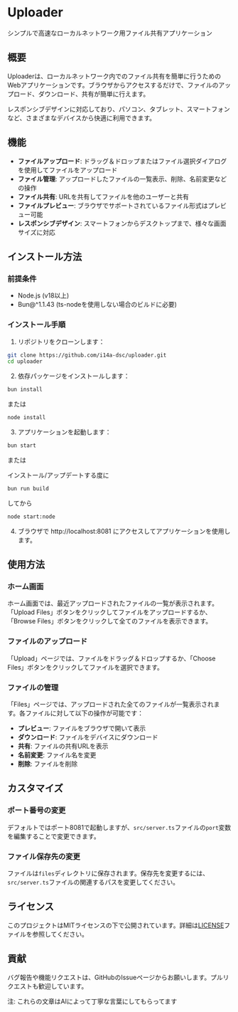 # Uploader

シンプルで高速なローカルネットワーク用ファイル共有アプリケーション

## 概要

Uploaderは、ローカルネットワーク内でのファイル共有を簡単に行うためのWebアプリケーションです。ブラウザからアクセスするだけで、ファイルのアップロード、ダウンロード、共有が簡単に行えます。

レスポンシブデザインに対応しており、パソコン、タブレット、スマートフォンなど、さまざまなデバイスから快適に利用できます。

## 機能

- **ファイルアップロード**: ドラッグ＆ドロップまたはファイル選択ダイアログを使用してファイルをアップロード
- **ファイル管理**: アップロードしたファイルの一覧表示、削除、名前変更などの操作
- **ファイル共有**: URLを共有してファイルを他のユーザーと共有
- **ファイルプレビュー**: ブラウザでサポートされているファイル形式はプレビュー可能
- **レスポンシブデザイン**: スマートフォンからデスクトップまで、様々な画面サイズに対応

## インストール方法

### 前提条件

- Node.js (v18以上)
- Bun@^1.1.43 (ts-nodeを使用しない場合のビルドに必要)

### インストール手順

1. リポジトリをクローンします：

```bash
git clone https://github.com/i14a-dsc/uploader.git
cd uploader
```

2. 依存パッケージをインストールします：

```bash
bun install
```

または

```bash
node install
```

3. アプリケーションを起動します：

```bash
bun start
```

または

インストール/アップデートする度に

```bash
bun run build
```

してから

```bash
node start:node
```

4. ブラウザで http://localhost:8081 にアクセスしてアプリケーションを使用します。

## 使用方法

### ホーム画面

ホーム画面では、最近アップロードされたファイルの一覧が表示されます。「Upload Files」ボタンをクリックしてファイルをアップロードするか、「Browse Files」ボタンをクリックして全てのファイルを表示できます。

### ファイルのアップロード

「Upload」ページでは、ファイルをドラッグ＆ドロップするか、「Choose Files」ボタンをクリックしてファイルを選択できます。

### ファイルの管理

「Files」ページでは、アップロードされた全てのファイルが一覧表示されます。各ファイルに対して以下の操作が可能です：

- **プレビュー**: ファイルをブラウザで開いて表示
- **ダウンロード**: ファイルをデバイスにダウンロード
- **共有**: ファイルの共有URLを表示
- **名前変更**: ファイル名を変更
- **削除**: ファイルを削除

## カスタマイズ

### ポート番号の変更

デフォルトではポート8081で起動しますが、`src/server.ts`ファイルの`port`変数を編集することで変更できます。

### ファイル保存先の変更

ファイルは`files`ディレクトリに保存されます。保存先を変更するには、`src/server.ts`ファイルの関連するパスを変更してください。

## ライセンス

このプロジェクトはMITライセンスの下で公開されています。詳細は[LICENSE](LICENSE)ファイルを参照してください。

## 貢献

バグ報告や機能リクエストは、GitHubのIssueページからお願いします。プルリクエストも歓迎しています。 

注: これらの文章はAIによって丁寧な言葉にしてもらってます
